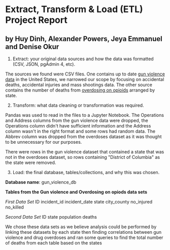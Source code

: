 # Extract, Transform & Load (ETL) Project Report

## by Huy Dinh, Alexander Powers, Jeya Emmanuel and Denise Okur

1. Extract: your original data sources and how the data was formatted (CSV, JSON, pgAdmin 4, etc).

The sources we found were CSV files. One contains up to date [gun violence data](https://www.gunviolencearchive.org/reports) in the United States, we narrowed our scope by focusing on accidental deaths, accidental injuries and mass shootings data. The other source contains the number of deaths from [overdosing on opioids](https://www.kaggle.com/datasets/apryor6/us-opiate-prescriptions?select=overdoses.csv) arranged by state.

2. Transform: what data cleaning or transformation was required.

Pandas was used to read in the files to a Jupyter Notebook. The Operations and Address columns from the gun violence data were dropped, the Operations column didn't have sufficient information and the Address column wasn't in the right format and some rows had random data. The Abbrev column was dropped from the overdoses dataset as it was thought to be unnecessary for our purposes.

There were rows in the gun violence dataset that contained a state that was not in the overdoses dataset, so rows containing "District of Columbia" as the state were removed.

3. Load: the final database, tables/collections, and why this was chosen.

**Database name**: gun_violence_db

**Tables from the Gun violence and Overdosing on opiods data sets**

*First Data Set*
ID
incident_id
incident_date
state
city_county
no_injured
no_killed

*Second Data Set*
ID
state
population
deaths

We chose these data sets as we believe analysis could be performed by linking these datasets by each state then finding correlations between gun violence and drug overdoses and ran some queries to find the total number of deaths from each table based on the states
